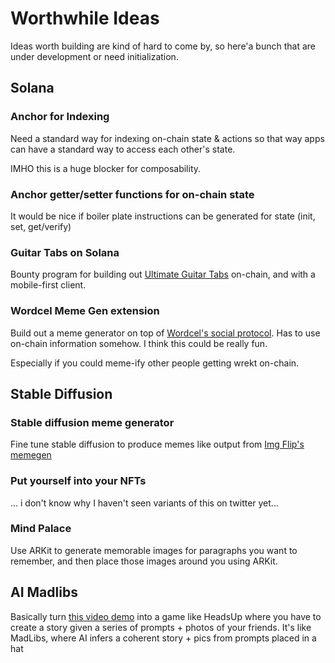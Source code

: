 # Worthwhile Ideas

Ideas worth building are kind of hard to come by, so here'a bunch that are under development or need initialization.


## Solana

### Anchor for Indexing

Need a standard way for indexing on-chain state & actions so that way apps can have a standard way to access each other's state.

IMHO this is a huge blocker for composability.

### Anchor getter/setter functions for on-chain state

It would be nice if boiler plate instructions can be generated for state (init, set, get/verify)

### Guitar Tabs on Solana

Bounty program for building out [Ultimate Guitar Tabs](https://www.ultimate-guitar.com/) on-chain, and with a mobile-first client.

### Wordcel Meme Gen extension

Build out a meme generator on top of [Wordcel's social protocol](https://github.com/Wordcel/wordcel). Has to use on-chain information somehow. 
I think this could be really fun.

Especially if you could meme-ify other people getting wrekt on-chain.


## Stable Diffusion

### Stable diffusion meme generator

Fine tune stable diffusion to produce memes like output from [Img Flip's memegen](https://imgflip.com/memegenerator)

### Put yourself into your NFTs

... i don't know why I haven't seen variants of this on twitter yet...


### Mind Palace

Use ARKit to generate memorable images for paragraphs you want to remember, and then place those images around you using ARKit.


## AI Madlibs

Basically turn [this video demo](https://www.youtube.com/watch?v=W4Mcuh38wyM&ab_channel=CorridorCrew) into a game like HeadsUp where you have to create a story given a series of prompts + photos of your friends. It's like MadLibs, where AI infers a coherent story + pics from prompts placed in a hat


